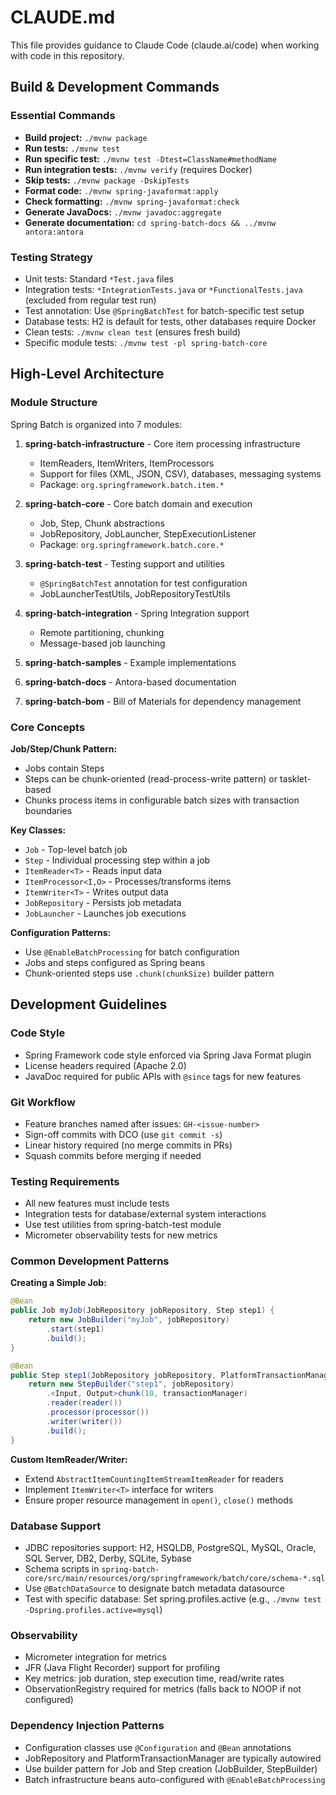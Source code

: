 # CLAUDE.md

This file provides guidance to Claude Code (claude.ai/code) when working with code in this repository.

## Build & Development Commands

### Essential Commands
- **Build project:** `./mvnw package`
- **Run tests:** `./mvnw test`
- **Run specific test:** `./mvnw test -Dtest=ClassName#methodName`
- **Run integration tests:** `./mvnw verify` (requires Docker)
- **Skip tests:** `./mvnw package -DskipTests`
- **Format code:** `./mvnw spring-javaformat:apply`
- **Check formatting:** `./mvnw spring-javaformat:check`
- **Generate JavaDocs:** `./mvnw javadoc:aggregate`
- **Generate documentation:** `cd spring-batch-docs && ../mvnw antora:antora`

### Testing Strategy
- Unit tests: Standard `*Test.java` files
- Integration tests: `*IntegrationTests.java` or `*FunctionalTests.java` (excluded from regular test run)
- Test annotation: Use `@SpringBatchTest` for batch-specific test setup
- Database tests: H2 is default for tests, other databases require Docker
- Clean tests: `./mvnw clean test` (ensures fresh build)
- Specific module tests: `./mvnw test -pl spring-batch-core`

## High-Level Architecture

### Module Structure
Spring Batch is organized into 7 modules:

1. **spring-batch-infrastructure** - Core item processing infrastructure
   - ItemReaders, ItemWriters, ItemProcessors
   - Support for files (XML, JSON, CSV), databases, messaging systems
   - Package: `org.springframework.batch.item.*`

2. **spring-batch-core** - Core batch domain and execution
   - Job, Step, Chunk abstractions
   - JobRepository, JobLauncher, StepExecutionListener
   - Package: `org.springframework.batch.core.*`

3. **spring-batch-test** - Testing support and utilities
   - `@SpringBatchTest` annotation for test configuration
   - JobLauncherTestUtils, JobRepositoryTestUtils

4. **spring-batch-integration** - Spring Integration support
   - Remote partitioning, chunking
   - Message-based job launching

5. **spring-batch-samples** - Example implementations

6. **spring-batch-docs** - Antora-based documentation

7. **spring-batch-bom** - Bill of Materials for dependency management

### Core Concepts

**Job/Step/Chunk Pattern:**
- Jobs contain Steps
- Steps can be chunk-oriented (read-process-write pattern) or tasklet-based
- Chunks process items in configurable batch sizes with transaction boundaries

**Key Classes:**
- `Job` - Top-level batch job
- `Step` - Individual processing step within a job
- `ItemReader<T>` - Reads input data
- `ItemProcessor<I,O>` - Processes/transforms items
- `ItemWriter<T>` - Writes output data
- `JobRepository` - Persists job metadata
- `JobLauncher` - Launches job executions

**Configuration Patterns:**
- Use `@EnableBatchProcessing` for batch configuration
- Jobs and steps configured as Spring beans
- Chunk-oriented steps use `.chunk(chunkSize)` builder pattern

## Development Guidelines

### Code Style
- Spring Framework code style enforced via Spring Java Format plugin
- License headers required (Apache 2.0)
- JavaDoc required for public APIs with `@since` tags for new features

### Git Workflow
- Feature branches named after issues: `GH-<issue-number>`
- Sign-off commits with DCO (use `git commit -s`)
- Linear history required (no merge commits in PRs)
- Squash commits before merging if needed

### Testing Requirements
- All new features must include tests
- Integration tests for database/external system interactions
- Use test utilities from spring-batch-test module
- Micrometer observability tests for new metrics

### Common Development Patterns

**Creating a Simple Job:**
```java
@Bean
public Job myJob(JobRepository jobRepository, Step step1) {
    return new JobBuilder("myJob", jobRepository)
        .start(step1)
        .build();
}

@Bean
public Step step1(JobRepository jobRepository, PlatformTransactionManager transactionManager) {
    return new StepBuilder("step1", jobRepository)
        .<Input, Output>chunk(10, transactionManager)
        .reader(reader())
        .processor(processor())
        .writer(writer())
        .build();
}
```

**Custom ItemReader/Writer:**
- Extend `AbstractItemCountingItemStreamItemReader` for readers
- Implement `ItemWriter<T>` interface for writers
- Ensure proper resource management in `open()`, `close()` methods

### Database Support
- JDBC repositories support: H2, HSQLDB, PostgreSQL, MySQL, Oracle, SQL Server, DB2, Derby, SQLite, Sybase
- Schema scripts in `spring-batch-core/src/main/resources/org/springframework/batch/core/schema-*.sql`
- Use `@BatchDataSource` to designate batch metadata datasource
- Test with specific database: Set spring.profiles.active (e.g., `./mvnw test -Dspring.profiles.active=mysql`)

### Observability
- Micrometer integration for metrics
- JFR (Java Flight Recorder) support for profiling
- Key metrics: job duration, step execution time, read/write rates
- ObservationRegistry required for metrics (falls back to NOOP if not configured)

### Dependency Injection Patterns
- Configuration classes use `@Configuration` and `@Bean` annotations
- JobRepository and PlatformTransactionManager are typically autowired
- Use builder pattern for Job and Step creation (JobBuilder, StepBuilder)
- Batch infrastructure beans auto-configured with `@EnableBatchProcessing`